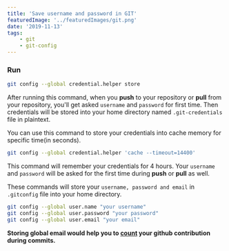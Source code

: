 ```yaml
---
title: 'Save username and password in GIT'
featuredImage: '../featuredImages/git.png'
date: '2019-11-13'
tags:
    - git
    - git-config
---
```


<!-- <div align="center">
    <img src="https://img.icons8.com/color/100/000000/git.png">
</div> -->

### Run

```bash
git config --global credential.helper store
```

After running this command, when you **push** to your repository or **pull** from your repository, you'll get asked `username` and `password` for first time.
Then credentials will be stored into your home directory named `.git-credentials` file in plaintext.
<br/>

You can use this command to store your credentials into cache memory for specific time(in seconds).

```bash
git config --global credential.helper 'cache --timeout=14400'
```
This command will remember your credentials for 4 hours. Your `username` and `password` will be asked for the first time during **push** or **pull** as well.
<br/>

These commands will store your `username, password and email` in `.gitconfig` file into your home directory.
```bash
git config --global user.name "your username"
git config --global user.password "your password"
git config --global user.email "your email"
```

**Storing global email would help you to [count](https://help.github.com/en/github/setting-up-and-managing-your-github-profile/why-are-my-contributions-not-showing-up-on-my-profile#contributions-that-are-counted) your github contribution during commits.**
